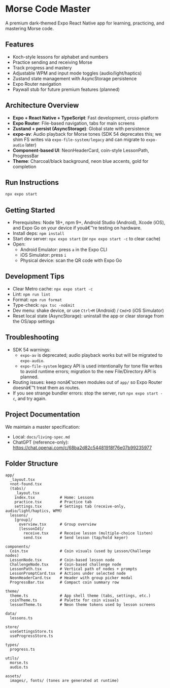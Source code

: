 ﻿# Morse Code Master

A premium dark-themed Expo React Native app for learning, practicing, and mastering Morse code.

## Features

- Koch-style lessons for alphabet and numbers
- Practice sending and receiving Morse
- Track progress and mastery
- Adjustable WPM and input mode toggles (audio/light/haptics)
- Zustand state management with AsyncStorage persistence
- Expo Router navigation
- Paywall stub for future premium features (planned)

## Architecture Overview

- **Expo + React Native + TypeScript**: Fast development, cross-platform
- **Expo Router**: File-based navigation, tabs for main screens
- **Zustand + persist (AsyncStorage)**: Global state with persistence
- **expo-av**: Audio playback for Morse tones (SDK 54 deprecates this; we shim FS writes via `expo-file-system/legacy` and can migrate to `expo-audio` later)
- **Component-based UI**: NeonHeaderCard, coin-style LessonPath, ProgressBar
- **Theme**: Charcoal/black background, neon blue accents, gold for completion

## Run Instructions

```sh
npx expo start
```

## Getting Started

- Prerequisites: Node 18+, npm 9+, Android Studio (Android), Xcode (iOS), and Expo Go on your device if youâ€™re testing on hardware.
- Install deps: `npm install`
- Start dev server: `npx expo start` (or `npx expo start -c` to clear cache)
- Open:
  - Android Emulator: press `a` in the Expo CLI
  - iOS Simulator: press `i`
  - Physical device: scan the QR code with Expo Go

## Development Tips

- Clear Metro cache: `npx expo start -c`
- Lint: `npm run lint`
- Format: `npm run format`
- Type-check: `npx tsc -noEmit`
- Dev menu: shake device, or use `Ctrl+M` (Android) / `Cmd+D` (iOS Simulator)
- Reset local state (AsyncStorage): uninstall the app or clear storage from the OS/app settings

## Troubleshooting

- SDK 54 warnings:
  - `expo-av` is deprecated; audio playback works but will be migrated to `expo-audio`.
  - `expo-file-system` legacy API is used intentionally for tone file writes to avoid runtime errors; migration to the new File/Directory API is planned.
- Routing issues: keep nonâ€‘screen modules out of `app/` so Expo Router doesnâ€™t treat them as routes.
- If you see strange bundler errors: stop the server, run `npx expo start -c`, and try again.

## Project Documentation

We maintain a master specification:

- Local: `docs/living-spec.md`
- ChatGPT (reference-only): https://chat.openai.com/c/68ba2d82c54481918f76e07b99235977

## Folder Structure

```
app/
  _layout.tsx
  +not-found.tsx
  (tabs)/
    _layout.tsx
    index.tsx           # Home: Lessons
    practice.tsx        # Practice tab
    settings.tsx        # Settings tab (receive-only, audio/light/haptics, WPM)
  lessons/
    [group]/
      overview.tsx      # Group overview
      [lessonId]/
        receive.tsx     # Receive lesson (multiple-choice listen)
        send.tsx        # Send lesson (tap/hold keyer)

components/
  Coin.tsx              # Coin visuals (used by Lesson/Challenge nodes)
  LessonNode.tsx        # Coin-based lesson node
  ChallengeNode.tsx     # Coin-based challenge node
  LessonPath.tsx        # Vertical path of nodes + prompts
  LessonPromptCard.tsx  # Actions under selected node
  NeonHeaderCard.tsx    # Header with group picker modal
  ProgressBar.tsx       # Compact coin summary row

theme/
  theme.ts              # App shell theme (tabs, settings, etc.)
  coinTheme.ts          # Palette for coin visuals
  lessonTheme.ts        # Neon theme tokens used by lesson screens

data/
  lessons.ts

store/
  useSettingsStore.ts
  useProgressStore.ts

types/
  progress.ts

utils/
  morse.ts
  audio.ts

assets/
  images/, fonts/ (tones are generated at runtime)
```

